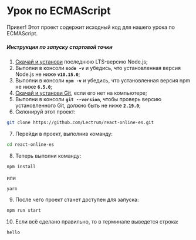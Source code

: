 # Урок по ECMAScript

Привет! Этот проект содержит исходный код для нашего урока по ECMAScript.

##### Инструкция по запуску стартовой точки

1. [Скачай и установи](https://nodejs.org/en/) последнюю LTS-версию Node.js;
2. Выполни в консоли **`node -v`** и убедись, что установленная версия Node.js не ниже **`v10.15.0`**;
3. Выполни в консоли **`npm -v`** и убедись, что установленная версия npm не ниже **`6.5.0`**;
4. [Скачай и установи Git](https://git-scm.com/downloads), если его нет на компьютере;
5. Выполни в консоли **`git --version`**, чтобы проверь версию установленного Git, должно быть не ниже **`2.19.0`**;
6. Склонируй этот проект:

```bash
git clone https://github.com/Lectrum/react-online-es.git
```

7. Перейди в проект, выполнив команду:

```bash
cd react-online-es
```

8. Теперь выполни команду:

```bash
npm install
```

или

```bash
yarn
```

9. После чего проект станет доступен для запуска:

```bash
npm run start
```

10. Если всё сделано правильно, то в терминале выведется строка:

```bash
hello
```
